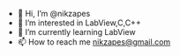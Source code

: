 - 👋 Hi, I’m @nikzapes
- 👀 I’m interested in LabView,C,C++
- 🌱 I’m currently learning LabView
- 📫 How to reach me nikzapes@gmail.com

<!---
nikzapes/nikzapes is a ✨ special ✨ repository because its `README.md` (this file) appears on your GitHub profile.
You can click the Preview link to take a look at your changes.
--->
